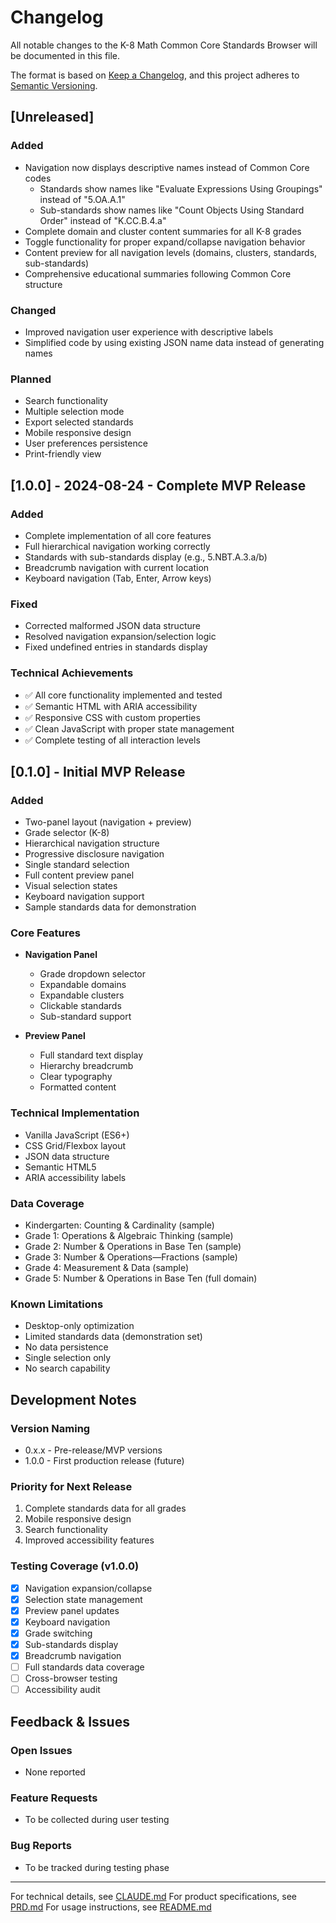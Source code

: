 # Changelog
All notable changes to the K-8 Math Common Core Standards Browser will be documented in this file.

The format is based on [Keep a Changelog](https://keepachangelog.com/en/1.0.0/),
and this project adheres to [Semantic Versioning](https://semver.org/spec/v2.0.0.html).

## [Unreleased]
### Added
- Navigation now displays descriptive names instead of Common Core codes
  - Standards show names like "Evaluate Expressions Using Groupings" instead of "5.OA.A.1"
  - Sub-standards show names like "Count Objects Using Standard Order" instead of "K.CC.B.4.a"
- Complete domain and cluster content summaries for all K-8 grades
- Toggle functionality for proper expand/collapse navigation behavior
- Content preview for all navigation levels (domains, clusters, standards, sub-standards)
- Comprehensive educational summaries following Common Core structure

### Changed
- Improved navigation user experience with descriptive labels
- Simplified code by using existing JSON name data instead of generating names

### Planned
- Search functionality
- Multiple selection mode
- Export selected standards
- Mobile responsive design
- User preferences persistence
- Print-friendly view

## [1.0.0] - 2024-08-24 - Complete MVP Release
### Added
- Complete implementation of all core features
- Full hierarchical navigation working correctly
- Standards with sub-standards display (e.g., 5.NBT.A.3.a/b)
- Breadcrumb navigation with current location
- Keyboard navigation (Tab, Enter, Arrow keys)

### Fixed
- Corrected malformed JSON data structure
- Resolved navigation expansion/selection logic
- Fixed undefined entries in standards display

### Technical Achievements
- ✅ All core functionality implemented and tested
- ✅ Semantic HTML with ARIA accessibility
- ✅ Responsive CSS with custom properties
- ✅ Clean JavaScript with proper state management
- ✅ Complete testing of all interaction levels

## [0.1.0] - Initial MVP Release
### Added
- Two-panel layout (navigation + preview)
- Grade selector (K-8)
- Hierarchical navigation structure
- Progressive disclosure navigation
- Single standard selection
- Full content preview panel
- Visual selection states
- Keyboard navigation support
- Sample standards data for demonstration

### Core Features
- **Navigation Panel**
  - Grade dropdown selector
  - Expandable domains
  - Expandable clusters
  - Clickable standards
  - Sub-standard support

- **Preview Panel**
  - Full standard text display
  - Hierarchy breadcrumb
  - Clear typography
  - Formatted content

### Technical Implementation
- Vanilla JavaScript (ES6+)
- CSS Grid/Flexbox layout
- JSON data structure
- Semantic HTML5
- ARIA accessibility labels

### Data Coverage
- Kindergarten: Counting & Cardinality (sample)
- Grade 1: Operations & Algebraic Thinking (sample)
- Grade 2: Number & Operations in Base Ten (sample)
- Grade 3: Number & Operations—Fractions (sample)
- Grade 4: Measurement & Data (sample)
- Grade 5: Number & Operations in Base Ten (full domain)

### Known Limitations
- Desktop-only optimization
- Limited standards data (demonstration set)
- No data persistence
- Single selection only
- No search capability

## Development Notes

### Version Naming
- 0.x.x - Pre-release/MVP versions
- 1.0.0 - First production release (future)

### Priority for Next Release
1. Complete standards data for all grades
2. Mobile responsive design
3. Search functionality
4. Improved accessibility features

### Testing Coverage (v1.0.0)
- [x] Navigation expansion/collapse
- [x] Selection state management  
- [x] Preview panel updates
- [x] Keyboard navigation
- [x] Grade switching
- [x] Sub-standards display
- [x] Breadcrumb navigation
- [ ] Full standards data coverage
- [ ] Cross-browser testing
- [ ] Accessibility audit

## Feedback & Issues

### Open Issues
- None reported

### Feature Requests
- To be collected during user testing

### Bug Reports
- To be tracked during testing phase

---

For technical details, see [CLAUDE.md](./CLAUDE.md)
For product specifications, see [PRD.md](./PRD.md)
For usage instructions, see [README.md](./README.md)